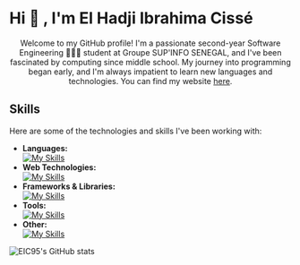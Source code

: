 # Hi 👋 , I'm El Hadji Ibrahima Cissé

<p align="center">Welcome to my GitHub profile! I'm a passionate second-year Software Engineering 👨🏿‍💻 student at Groupe SUP'INFO SENEGAL,  and I've been fascinated by computing since middle school. My journey into programming began early, and I'm always impatient to learn new languages and technologies. You can find my website <a href="https://eic.codes">here</a>.</p>

## Skills

Here are some of the technologies and skills I've been working with:

- **Languages:**  
[![My Skills](https://skillicons.dev/icons?i=c,cpp,java,python)](https://skillicons.dev)
- **Web Technologies:**  
[![My Skills](https://skillicons.dev/icons?i=js,html,css,php)](https://skillicons.dev) 
- **Frameworks & Libraries:**  
[![My Skills](https://skillicons.dev/icons?i=bootstrap,react)](https://skillicons.dev)   
- **Tools:**  
[![My Skills](https://skillicons.dev/icons?i=github,wordpress)](https://skillicons.dev)
- **Other:**  
[![My Skills](https://skillicons.dev/icons?i=figma)](https://skillicons.dev)

![EIC95's GitHub stats](https://github-readme-stats.vercel.app/api?username=EIC95&show_icons=true&theme=midnight-purple)

